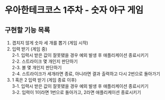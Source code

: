 우아한테크코스 1주차 - 숫자 야구 게임
====

## 구현할 기능 목록

1. 겹치지 않게 숫자 세 개를 뽑기 (게임 시작)   
2. 입력 받기 (게임 중)   
2-1.   입력시 받은 값이 잘못됐을 경우 예외 발생 후 애플리케이션 종료시키기   
2-2.  스트라이크 몇 개인지 판단하기   
2-3.  볼 몇 개인지 판단하기   
2-4.  스트라이크가 세개라면 종료, 아니라면 결과 출력하고 다시 2번으로 돌아가기   
4. 1 혹은 2 입력 받기 (게임 종료 이후)   
3-1. 입력시 받은 값이 잘못됐을 경우 예외 발생 후 애플리케이션 종료시키기   
3-2. 입력이 1이라면 1번으로 돌아가고, 2라면 애플리케이션 종료시키기
